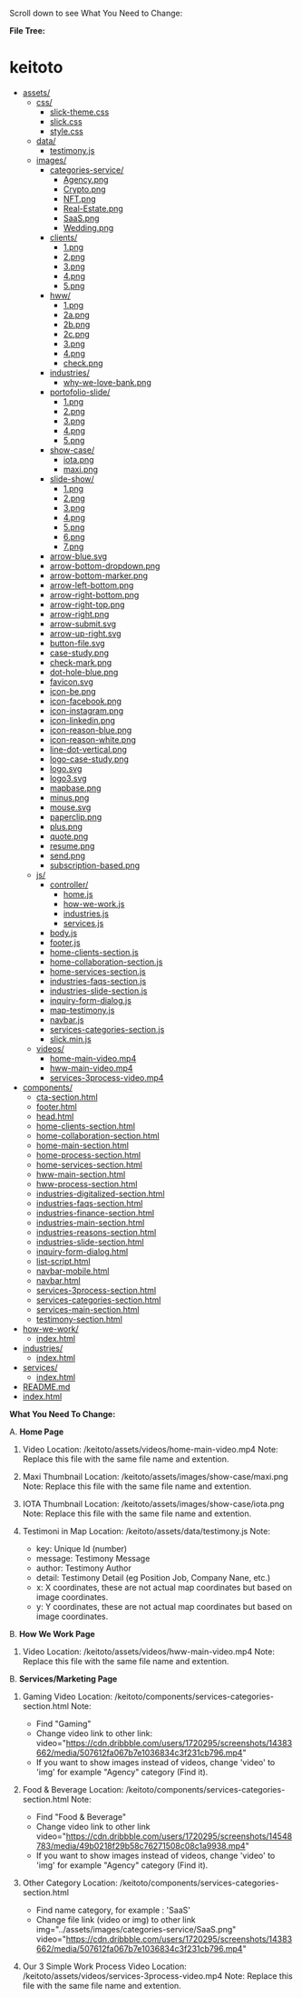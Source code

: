 Scroll down to see What You Need to Change:

**File Tree:**
# keitoto

* [assets/](./keitoto/assets)
  * [css/](./keitoto/assets/css)
    * [slick-theme.css](./keitoto/assets/css/slick-theme.css)
    * [slick.css](./keitoto/assets/css/slick.css)
    * [style.css](./keitoto/assets/css/style.css)
  * [data/](./keitoto/assets/data)
    * [testimony.js](./keitoto/assets/data/testimony.js)
  * [images/](./keitoto/assets/images)
    * [categories-service/](./keitoto/assets/images/categories-service)
      * [Agency.png](./keitoto/assets/images/categories-service/Agency.png)
      * [Crypto.png](./keitoto/assets/images/categories-service/Crypto.png)
      * [NFT.png](./keitoto/assets/images/categories-service/NFT.png)
      * [Real-Estate.png](./keitoto/assets/images/categories-service/Real-Estate.png)
      * [SaaS.png](./keitoto/assets/images/categories-service/SaaS.png)
      * [Wedding.png](./keitoto/assets/images/categories-service/Wedding.png)
    * [clients/](./keitoto/assets/images/clients)
      * [1.png](./keitoto/assets/images/clients/1.png)
      * [2.png](./keitoto/assets/images/clients/2.png)
      * [3.png](./keitoto/assets/images/clients/3.png)
      * [4.png](./keitoto/assets/images/clients/4.png)
      * [5.png](./keitoto/assets/images/clients/5.png)
    * [hww/](./keitoto/assets/images/hww)
      * [1.png](./keitoto/assets/images/hww/1.png)
      * [2a.png](./keitoto/assets/images/hww/2a.png)
      * [2b.png](./keitoto/assets/images/hww/2b.png)
      * [2c.png](./keitoto/assets/images/hww/2c.png)
      * [3.png](./keitoto/assets/images/hww/3.png)
      * [4.png](./keitoto/assets/images/hww/4.png)
      * [check.png](./keitoto/assets/images/hww/check.png)
    * [industries/](./keitoto/assets/images/industries)
      * [why-we-love-bank.png](./keitoto/assets/images/industries/why-we-love-bank.png)
    * [portofolio-slide/](./keitoto/assets/images/portofolio-slide)
      * [1.png](./keitoto/assets/images/portofolio-slide/1.png)
      * [2.png](./keitoto/assets/images/portofolio-slide/2.png)
      * [3.png](./keitoto/assets/images/portofolio-slide/3.png)
      * [4.png](./keitoto/assets/images/portofolio-slide/4.png)
      * [5.png](./keitoto/assets/images/portofolio-slide/5.png)
    * [show-case/](./keitoto/assets/images/show-case)
      * [iota.png](./keitoto/assets/images/show-case/iota.png)
      * [maxi.png](./keitoto/assets/images/show-case/maxi.png)
    * [slide-show/](./keitoto/assets/images/slide-show)
      * [1.png](./keitoto/assets/images/slide-show/1.png)
      * [2.png](./keitoto/assets/images/slide-show/2.png)
      * [3.png](./keitoto/assets/images/slide-show/3.png)
      * [4.png](./keitoto/assets/images/slide-show/4.png)
      * [5.png](./keitoto/assets/images/slide-show/5.png)
      * [6.png](./keitoto/assets/images/slide-show/6.png)
      * [7.png](./keitoto/assets/images/slide-show/7.png)
    * [arrow-blue.svg](./keitoto/assets/images/arrow-blue.svg)
    * [arrow-bottom-dropdown.png](./keitoto/assets/images/arrow-bottom-dropdown.png)
    * [arrow-bottom-marker.png](./keitoto/assets/images/arrow-bottom-marker.png)
    * [arrow-left-bottom.png](./keitoto/assets/images/arrow-left-bottom.png)
    * [arrow-right-bottom.png](./keitoto/assets/images/arrow-right-bottom.png)
    * [arrow-right-top.png](./keitoto/assets/images/arrow-right-top.png)
    * [arrow-right.png](./keitoto/assets/images/arrow-right.png)
    * [arrow-submit.svg](./keitoto/assets/images/arrow-submit.svg)
    * [arrow-up-right.svg](./keitoto/assets/images/arrow-up-right.svg)
    * [button-file.svg](./keitoto/assets/images/button-file.svg)
    * [case-study.png](./keitoto/assets/images/case-study.png)
    * [check-mark.png](./keitoto/assets/images/check-mark.png)
    * [dot-hole-blue.png](./keitoto/assets/images/dot-hole-blue.png)
    * [favicon.svg](./keitoto/assets/images/favicon.svg)
    * [icon-be.png](./keitoto/assets/images/icon-be.png)
    * [icon-facebook.png](./keitoto/assets/images/icon-facebook.png)
    * [icon-instagram.png](./keitoto/assets/images/icon-instagram.png)
    * [icon-linkedin.png](./keitoto/assets/images/icon-linkedin.png)
    * [icon-reason-blue.png](./keitoto/assets/images/icon-reason-blue.png)
    * [icon-reason-white.png](./keitoto/assets/images/icon-reason-white.png)
    * [line-dot-vertical.png](./keitoto/assets/images/line-dot-vertical.png)
    * [logo-case-study.png](./keitoto/assets/images/logo-case-study.png)
    * [logo.svg](./keitoto/assets/images/logo.svg)
    * [logo3.svg](./keitoto/assets/images/logo3.svg)
    * [mapbase.png](./keitoto/assets/images/mapbase.png)
    * [minus.png](./keitoto/assets/images/minus.png)
    * [mouse.svg](./keitoto/assets/images/mouse.svg)
    * [paperclip.png](./keitoto/assets/images/paperclip.png)
    * [plus.png](./keitoto/assets/images/plus.png)
    * [quote.png](./keitoto/assets/images/quote.png)
    * [resume.png](./keitoto/assets/images/resume.png)
    * [send.png](./keitoto/assets/images/send.png)
    * [subscription-based.png](./keitoto/assets/images/subscription-based.png)
  * [js/](./keitoto/assets/js)
    * [controller/](./keitoto/assets/js/controller)
      * [home.js](./keitoto/assets/js/controller/home.js)
      * [how-we-work.js](./keitoto/assets/js/controller/how-we-work.js)
      * [industries.js](./keitoto/assets/js/controller/industries.js)
      * [services.js](./keitoto/assets/js/controller/services.js)
    * [body.js](./keitoto/assets/js/body.js)
    * [footer.js](./keitoto/assets/js/footer.js)
    * [home-clients-section.js](./keitoto/assets/js/home-clients-section.js)
    * [home-collaboration-section.js](./keitoto/assets/js/home-collaboration-section.js)
    * [home-services-section.js](./keitoto/assets/js/home-services-section.js)
    * [industries-faqs-section.js](./keitoto/assets/js/industries-faqs-section.js)
    * [industries-slide-section.js](./keitoto/assets/js/industries-slide-section.js)
    * [inquiry-form-dialog.js](./keitoto/assets/js/inquiry-form-dialog.js)
    * [map-testimony.js](./keitoto/assets/js/map-testimony.js)
    * [navbar.js](./keitoto/assets/js/navbar.js)
    * [services-categories-section.js](./keitoto/assets/js/services-categories-section.js)
    * [slick.min.js](./keitoto/assets/js/slick.min.js)
  * [videos/](./keitoto/assets/videos)
    * [home-main-video.mp4](./keitoto/assets/videos/home-main-video.mp4)
    * [hww-main-video.mp4](./keitoto/assets/videos/hww-main-video.mp4)
    * [services-3process-video.mp4](./keitoto/assets/videos/services-3process-video.mp4)
* [components/](./keitoto/components)
  * [cta-section.html](./keitoto/components/cta-section.html)
  * [footer.html](./keitoto/components/footer.html)
  * [head.html](./keitoto/components/head.html)
  * [home-clients-section.html](./keitoto/components/home-clients-section.html)
  * [home-collaboration-section.html](./keitoto/components/home-collaboration-section.html)
  * [home-main-section.html](./keitoto/components/home-main-section.html)
  * [home-process-section.html](./keitoto/components/home-process-section.html)
  * [home-services-section.html](./keitoto/components/home-services-section.html)
  * [hww-main-section.html](./keitoto/components/hww-main-section.html)
  * [hww-process-section.html](./keitoto/components/hww-process-section.html)
  * [industries-digitalized-section.html](./keitoto/components/industries-digitalized-section.html)
  * [industries-faqs-section.html](./keitoto/components/industries-faqs-section.html)
  * [industries-finance-section.html](./keitoto/components/industries-finance-section.html)
  * [industries-main-section.html](./keitoto/components/industries-main-section.html)
  * [industries-reasons-section.html](./keitoto/components/industries-reasons-section.html)
  * [industries-slide-section.html](./keitoto/components/industries-slide-section.html)
  * [inquiry-form-dialog.html](./keitoto/components/inquiry-form-dialog.html)
  * [list-script.html](./keitoto/components/list-script.html)
  * [navbar-mobile.html](./keitoto/components/navbar-mobile.html)
  * [navbar.html](./keitoto/components/navbar.html)
  * [services-3process-section.html](./keitoto/components/services-3process-section.html)
  * [services-categories-section.html](./keitoto/components/services-categories-section.html)
  * [services-main-section.html](./keitoto/components/services-main-section.html)
  * [testimony-section.html](./keitoto/components/testimony-section.html)
* [how-we-work/](./keitoto/how-we-work)
  * [index.html](./keitoto/how-we-work/index.html)
* [industries/](./keitoto/industries)
  * [index.html](./keitoto/industries/index.html)
* [services/](./keitoto/services)
  * [index.html](./keitoto/services/index.html)
* [README.md](./keitoto/README.md)
* [index.html](./keitoto/index.html)




**What You Need To Change:**

A. **Home Page**

1. Video
   Location: /keitoto/assets/videos/home-main-video.mp4
   Note: Replace this file with the same file name and extention.

2. Maxi Thumbnail
   Location: /keitoto/assets/images/show-case/maxi.png
   Note: Replace this file with the same file name and extention.

3. IOTA Thumbnail
   Location: /keitoto/assets/images/show-case/iota.png
   Note: Replace this file with the same file name and extention.

4. Testimoni in Map
   Location: /keitoto/assets/data/testimony.js
   Note:
   - key: Unique Id (number)
   - message: Testimony Message
   - author: Testimony Author
   - detail: Testimony Detail (eg Position Job, Company Nane, etc.)
   - x: X coordinates, these are not actual map coordinates but based on image coordinates.
   - y: Y coordinates, these are not actual map coordinates but based on image coordinates.

B. **How We Work Page**

1. Video
   Location: /keitoto/assets/videos/hww-main-video.mp4
   Note: Replace this file with the same file name and extention.

B. **Services/Marketing Page**

1. Gaming Video
   Location: /keitoto/components/services-categories-section.html
   Note:
   - Find "Gaming"
   - Change video link to other link:
     video="https://cdn.dribbble.com/users/1720295/screenshots/14383662/media/507612fa067b7e1036834c3f231cb796.mp4"
   - If you want to show images instead of videos, change 'video' to 'img' for example "Agency" category (Find it).

2. Food & Beverage
   Location: /keitoto/components/services-categories-section.html
   Note:
   - Find "Food & Beverage"
   - Change video link to other link
     video="https://cdn.dribbble.com/users/1720295/screenshots/14548783/media/49b0218f29b58c76271508c08c1a9938.mp4"
   - If you want to show images instead of videos, change 'video' to 'img' for example "Agency" category (Find it).

3. Other Category
   Location: /keitoto/components/services-categories-section.html
   - Find name category, for example : 'SaaS'
   - Change file link (video or img) to other link
     img="../assets/images/categories-service/SaaS.png"
     video="https://cdn.dribbble.com/users/1720295/screenshots/14383662/media/507612fa067b7e1036834c3f231cb796.mp4"

4. Our 3 Simple Work Process Video
   Location: /keitoto/assets/videos/services-3process-video.mp4
   Note: Replace this file with the same file name and extention.
